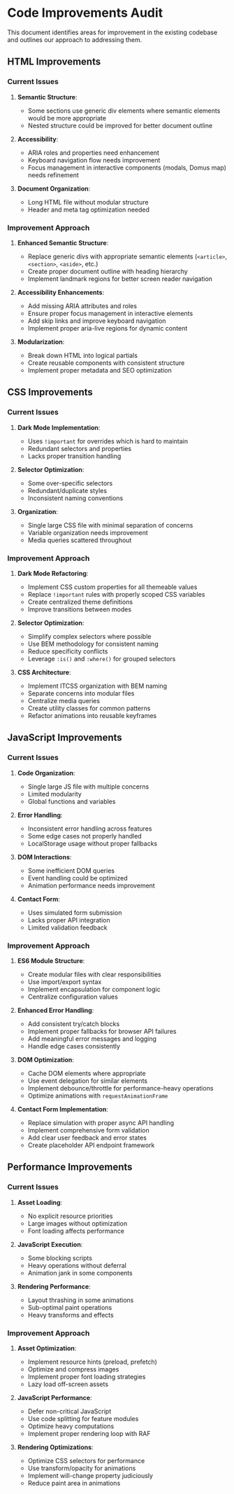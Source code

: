 # Code Improvements Audit

This document identifies areas for improvement in the existing codebase and outlines our approach to addressing them.

## HTML Improvements

### Current Issues
1. **Semantic Structure**:
   - Some sections use generic div elements where semantic elements would be more appropriate
   - Nested structure could be improved for better document outline

2. **Accessibility**:
   - ARIA roles and properties need enhancement
   - Keyboard navigation flow needs improvement
   - Focus management in interactive components (modals, Domus map) needs refinement

3. **Document Organization**:
   - Long HTML file without modular structure
   - Header and meta tag optimization needed

### Improvement Approach
1. **Enhanced Semantic Structure**:
   - Replace generic divs with appropriate semantic elements (`<article>`, `<section>`, `<aside>`, etc.)
   - Create proper document outline with heading hierarchy
   - Implement landmark regions for better screen reader navigation

2. **Accessibility Enhancements**:
   - Add missing ARIA attributes and roles
   - Ensure proper focus management in interactive elements
   - Add skip links and improve keyboard navigation
   - Implement proper aria-live regions for dynamic content

3. **Modularization**:
   - Break down HTML into logical partials
   - Create reusable components with consistent structure
   - Implement proper metadata and SEO optimization

## CSS Improvements

### Current Issues
1. **Dark Mode Implementation**:
   - Uses `!important` for overrides which is hard to maintain
   - Redundant selectors and properties
   - Lacks proper transition handling

2. **Selector Optimization**:
   - Some over-specific selectors
   - Redundant/duplicate styles
   - Inconsistent naming conventions

3. **Organization**:
   - Single large CSS file with minimal separation of concerns
   - Variable organization needs improvement
   - Media queries scattered throughout

### Improvement Approach
1. **Dark Mode Refactoring**:
   - Implement CSS custom properties for all themeable values
   - Replace `!important` rules with properly scoped CSS variables
   - Create centralized theme definitions
   - Improve transitions between modes

2. **Selector Optimization**:
   - Simplify complex selectors where possible
   - Use BEM methodology for consistent naming
   - Reduce specificity conflicts
   - Leverage `:is()` and `:where()` for grouped selectors

3. **CSS Architecture**:
   - Implement ITCSS organization with BEM naming
   - Separate concerns into modular files
   - Centralize media queries
   - Create utility classes for common patterns
   - Refactor animations into reusable keyframes

## JavaScript Improvements

### Current Issues
1. **Code Organization**:
   - Single large JS file with multiple concerns
   - Limited modularity
   - Global functions and variables

2. **Error Handling**:
   - Inconsistent error handling across features
   - Some edge cases not properly handled
   - LocalStorage usage without proper fallbacks

3. **DOM Interactions**:
   - Some inefficient DOM queries
   - Event handling could be optimized
   - Animation performance needs improvement

4. **Contact Form**:
   - Uses simulated form submission
   - Lacks proper API integration
   - Limited validation feedback

### Improvement Approach
1. **ES6 Module Structure**:
   - Create modular files with clear responsibilities
   - Use import/export syntax
   - Implement encapsulation for component logic
   - Centralize configuration values

2. **Enhanced Error Handling**:
   - Add consistent try/catch blocks
   - Implement proper fallbacks for browser API failures
   - Add meaningful error messages and logging
   - Handle edge cases consistently

3. **DOM Optimization**:
   - Cache DOM elements where appropriate
   - Use event delegation for similar elements
   - Implement debounce/throttle for performance-heavy operations
   - Optimize animations with `requestAnimationFrame`

4. **Contact Form Implementation**:
   - Replace simulation with proper async API handling
   - Implement comprehensive form validation
   - Add clear user feedback and error states
   - Create placeholder API endpoint framework

## Performance Improvements

### Current Issues
1. **Asset Loading**:
   - No explicit resource priorities
   - Large images without optimization
   - Font loading affects performance

2. **JavaScript Execution**:
   - Some blocking scripts
   - Heavy operations without deferral
   - Animation jank in some components

3. **Rendering Performance**:
   - Layout thrashing in some animations
   - Sub-optimal paint operations
   - Heavy transforms and effects

### Improvement Approach
1. **Asset Optimization**:
   - Implement resource hints (preload, prefetch)
   - Optimize and compress images
   - Implement proper font loading strategies
   - Lazy load off-screen assets

2. **JavaScript Performance**:
   - Defer non-critical JavaScript
   - Use code splitting for feature modules
   - Optimize heavy computations
   - Implement proper rendering loop with RAF

3. **Rendering Optimizations**:
   - Optimize CSS selectors for performance
   - Use transform/opacity for animations
   - Implement will-change property judiciously
   - Reduce paint area in animations